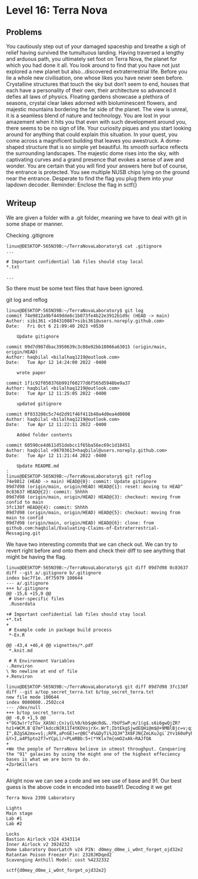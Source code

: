 # Level 16: Terra Nova

## Problems

You cautiously step out of your damaged spaceship and breathe a sigh of relief having survived the tumultuous landing.
Having traversed a lengthy and arduous path, you ultimately set foot on Terra Nova, the planet for which you had done it all. You look around to find that you have not just explored a new planet but also...discovered extraterrestrial life. Before you lie a whole new civilisation, one whose likes you have never seen before. Crystalline structures that touch the sky but don’t seem to end, houses that each have a personality of their own, their architecture so advanced it defies all laws of physics. Floating gardens showcase a plethora of seasons, crystal clear lakes adorned with bioluminescent flowers, and majestic mountains bordering the far side of the planet. The view is unreal, it is a seamless blend of nature and technology. You are lost in your amazement when it hits you that even with such development around you, there seems to be no sign of life. Your curiosity piques and you start looking around for anything that could explain this situation. In your quest, you come across a magnificent building that leaves you awestruck. A dome-shaped structure that is so simple yet beautiful. Its smooth surface reflects the surrounding landscapes. The majestic dome rises into the sky, with captivating curves and a grand presence that evokes a sense of awe and wonder. You are certain that you will find your answers here but of course, the entrance is protected. You see multiple NUSB chips lying on the ground near the entrance. Desperate to find the flag you plug them into your lapdown decoder.
Reminder: Enclose the flag in sctf{}

## Writeup

We are given a folder with a .git folder, meaning we have to deal with git in some shape or manner. 

Checking .gitignore
```
linux@DESKTOP-565N39B:~/TerraNovaLaboratory$ cat .gitignore
...

# Important confidential lab files should stay local
*.txt

...
```

So there must be some text files that have been ignored.

git log and reflog

```
linux@DESKTOP-565N39B:~/TerraNovaLaboratory$ git log
commit 74e9812a9bf449dde8c1b073fe4b22e3912b1d9c (HEAD -> main)
Author: sibi361 <104310887+sibi361@users.noreply.github.com>
Date:   Fri Oct 6 21:09:40 2023 +0530

    Update gitignore

commit 09d7d987dbac3950639c3c88e92bb18066a63015 (origin/main, origin/HEAD)
Author: haqbilal <bilalhaq1219@outlook.com>
Date:   Tue Apr 12 14:24:00 2022 -0400

    wrote paper

commit 1f1c92f050376b991f60277d6f565d5948be9a37
Author: haqbilal <bilalhaq1219@outlook.com>
Date:   Tue Apr 12 11:25:05 2022 -0400

    updated gitignore

commit 0f033200c5c74d2d91f46f411b40a4d0ea4d0008
Author: haqbilal <bilalhaq1219@outlook.com>
Date:   Tue Apr 12 11:22:11 2022 -0400

    Added folder contents

commit 60590ce4d611d51debcc1f65ba56ec69c1d18451
Author: haqbilal <98703613+haqbilal@users.noreply.github.com>
Date:   Tue Apr 12 11:21:44 2022 -0400

    Update README.md
:
linux@DESKTOP-565N39B:~/TerraNovaLaboratory$ git reflog
74e9812 (HEAD -> main) HEAD@{0}: commit: Update gitignore
09d7d98 (origin/main, origin/HEAD) HEAD@{1}: reset: moving to HEAD^
0c83637 HEAD@{2}: commit: Shhhh
09d7d98 (origin/main, origin/HEAD) HEAD@{3}: checkout: moving from confid to main
3fc138f HEAD@{4}: commit: Shhhh
09d7d98 (origin/main, origin/HEAD) HEAD@{5}: checkout: moving from main to confid
09d7d98 (origin/main, origin/HEAD) HEAD@{6}: clone: from github.com:haqbilal/Evaluating-Claims-of-Extraterrestrial-Messaging.git
```

We have two interesting commits that we can check out. We can try to revert right before and onto them and check their diff to see anything that might be having the flag.

```
linux@DESKTOP-565N39B:~/TerraNovaLaboratory$ git diff 09d7d98 0c83637
diff --git a/.gitignore b/.gitignore
index bac7f1e..0f75979 100644
--- a/.gitignore
+++ b/.gitignore
@@ -15,6 +15,9 @@
 # User-specific files
 .Ruserdata

+# Important confidential lab files should stay local
+*.txt
+
 # Example code in package build process
 *-Ex.R

@@ -43,4 +46,4 @@ vignettes/*.pdf
 *.knit.md

 # R Environment Variables
-.Renviron
\ No newline at end of file
+.Renviron
```
```
linux@DESKTOP-565N39B:~/TerraNovaLaboratory$ git diff 09d7d98 3fc138f
diff --git a/top_secret_terra.txt b/top_secret_terra.txt
new file mode 100644
index 0000000..2502cc4
--- /dev/null
+++ b/top_secret_terra.txt
@@ -0,0 +1,5 @@
+"OG3w)r?zTGv_XASN);Cn)y{L%9/kb$qWcRd&..YbUfSwP;m/1(g$.s6i6gwQjZR?hz1+WCM.B`Q7m*lkdccN[R11T4tKOVojrX<.WrT;IbtEkgSjwdEQHi@m$@+9MBlBjc=v;qi?I^,BZgSA2mx=v1;;RFR,aPnGE)=r@8C"4%&DyTi%JQJH^3X8FJN{ZeLKuJgi`2Yv160oPyhdu!JM(6{L%30@^OnmMwxP,h5n79/.,`opo=Ca>RT2T4t1Z9jX:_1:Wk0lTet|j7R)c4G8?&Y>I,a4P5pto2f7=YCpL)/<PLmRBb:5+(*YKlx7m{omO2xAk~RAJfOA
+
+We the people of TerraNova believe in utmost throughput. Conquering the "91" galaxies by using the might one of the highest effeciency bases is what we are born to do.
+ZorbKillers
+
```
Alright now we can see a code and we see use of base and 91. Our best guess is the above code in encoded into base91. Decoding it we get

```
Terra Nova 2398 Laboratory

Lights
Main stage
Lab #1
Lab #2

Locks
Bastion Airlock v324 4343114
Inner Airlock v2 3924232
Dome Laboratory DoorLatch v24 PIN: d0mey_d0me_i_w0nt_forget_ojd32e2
Ratantan Poison Freezer Pin: 2328JKDqed2
Scavenging Anthill Model: cost %4232332

```

`sctf{d0mey_d0me_i_w0nt_forget_ojd32e2}`
